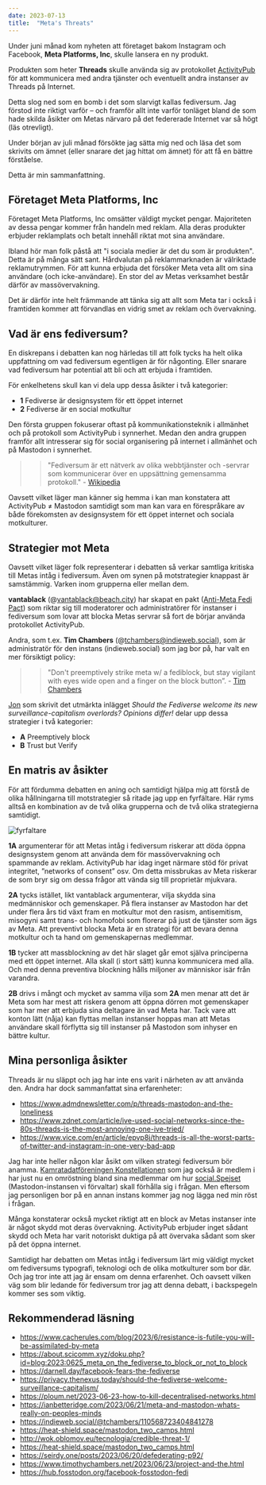 ```yaml
---
date: 2023-07-13
title:  "Meta's Threats"
---
```

Under juni månad kom nyheten att företaget bakom Instagram och Facebook, **Meta Platforms, Inc**, skulle lansera en ny produkt.

Produkten som heter **Threads** skulle använda sig av protokollet [ActivityPub](https://activitypub.rocks/) för att kommunicera med andra tjänster och eventuellt andra instanser av Threads på Internet.

Detta slog ned som en bomb i det som slarvigt kallas fediversum. Jag förstod inte riktigt varför – och framför allt inte varför tonläget bland de som hade skilda åsikter om Metas närvaro på det federerade Internet var så högt (läs otrevligt).

Under början av juli månad försökte jag sätta mig ned och läsa det som skrivits om ämnet (eller snarare det jag hittat om ämnet) för att få en bättre förståelse.

Detta är min sammanfattning.

## Företaget Meta Platforms, Inc

Företaget Meta Platforms, Inc omsätter väldigt mycket pengar. Majoriteten av dessa pengar kommer från  handeln med reklam. Alla deras produkter erbjuder reklamplats och betalt innehåll riktat mot sina användare.

Ibland hör man folk påstå att "i sociala medier är det du som är produkten". Detta är på många sätt sant. Hårdvalutan på reklammarknaden är välriktade reklamutrymmen. För att kunna erbjuda det försöker Meta veta allt om sina användare (och icke-användare). En stor del av Metas verksamhet består därför av massövervakning.

Det är därför inte helt främmande att tänka sig att allt som Meta tar i också i framtiden kommer att förvandlas en vidrig smet av reklam och övervakning.

## Vad är ens fediversum?

En diskrepans i debatten kan nog härledas till att folk tycks ha helt olika uppfattning om vad fediversum egentligen är för någonting. Eller snarare vad fediversum har potential att bli och att erbjuda i framtiden.

För enkelhetens skull kan vi dela upp dessa åsikter i två kategorier:

- **1** Fediverse är designsystem för ett öppet internet
- **2** Fediverse är en social motkultur

Den första gruppen fokuserar oftast på kommunikationsteknik i allmänhet och på protokoll som ActivityPub i synnerhet. Medan den andra gruppen framför allt intresserar sig för social organisering på internet i allmänhet och på Mastodon i synnerhet.

>> "Fediversum är ett nätverk av olika webbtjänster och -servrar som kommunicerar över en uppsättning gemensamma protokoll." - [Wikipedia](https://sv.wikipedia.org/wiki/Fediversum)

Oavsett vilket läger man känner sig hemma i kan man konstatera att ActivityPub ≠ Mastodon samtidigt som man kan vara en förespråkare av både förekomsten av designsystem för ett öppet internet och sociala motkulturer.

## Strategier mot Meta

Oavsett vilket läger folk representerar i debatten så verkar samtliga kritiska till Metas intåg i fediversum. Även om synen på motstrategier knappast är samstämmig. Varken inom grupperna eller mellan dem.

**vantablack** (@vantablack@beach.city) har skapat en pakt ([Anti-Meta Fedi Pact](https://fedipact.online/)) som riktar sig till moderatorer och administratörer för instanser i fediversum som lovar att blocka Metas servrar så fort de börjar använda protokollet ActivityPub.

Andra, som t.ex. **Tim Chambers** (@tchambers@indieweb.social), som är administratör för den instans (indieweb.social) som jag bor på, har valt en mer försiktigt policy:

>> "Don't preemptively strike meta w/ a fediblock, but stay vigilant with eyes wide open and a finger on the block button”. - [Tim Chambers](https://indieweb.social/@tchambers/110568723404841278)

[Jon](https://privacy.thenexus.today/should-the-fediverse-welcome-surveillance-capitalism/) som skrivit det utmärkta inlägget *Should the Fediverse welcome its new surveillance-capitalism overlords? Opinions differ!* delar upp dessa strategier i två kategorier:

- **A** Preemptively block
- **B** Trust but Verify

## En matris av åsikter

För att fördumma debatten en aning och samtidigt hjälpa mig att förstå de olika hållningarna till motstrategier så ritade jag upp en fyrfältare. Här ryms alltså en kombination av de två olika grupperna och de två olika strategierna samtidigt.

![fyrfaltare](/fyrfaltare.svg)

**1A** argumenterar för att Metas intåg i fediversum riskerar att döda öppna designsystem genom att använda dem för massövervakning och spammande av reklam. ActivityPub har idag inget närmare stöd för privat integritet, ”networks of consent” osv. Om detta missbrukas av Meta riskerar de som bryr sig om dessa frågor att vända sig till proprietär mjukvara.

**2A** tycks istället, likt vantablack argumenterar, vilja skydda sina medmänniskor och gemenskaper. På flera instanser av Mastodon har det under flera års tid växt fram en motkultur mot den rasism, antisemitism, misogyni samt trans- och homofobi som florerar på just de tjänster som ägs av Meta. Att preventivt blocka Meta är en strategi för att bevara denna motkultur och ta hand om gemenskapernas medlemmar.

**1B** tycker att massblockning av det här slaget går emot själva principerna med ett öppet internet. Alla skall (i stort sätt) kunna kommunicera med alla. Och med denna preventiva blockning hålls miljoner av människor isär från varandra.

**2B** drivs i mångt och mycket av samma vilja som **2A** men menar att det är Meta som har mest att riskera genom att öppna dörren mot gemenskaper som har mer att erbjuda sina deltagare än vad Meta har. Tack vare att konton lätt (nåja) kan flyttas mellan instanser hoppas man att Metas användare skall förflytta sig till instanser på Mastodon som inhyser en bättre kultur.

## Mina personliga åsikter

Threads är nu släppt och jag har inte ens varit i närheten av att använda den. Andra har dock sammanfattat sina erfarenheter:
- https://www.admdnewsletter.com/p/threads-mastodon-and-the-loneliness
- https://www.zdnet.com/article/ive-used-social-networks-since-the-80s-threads-is-the-most-annoying-one-ive-tried/
- https://www.vice.com/en/article/epvp8j/threads-is-all-the-worst-parts-of-twitter-and-instagram-in-one-very-bad-app

Jag har inte heller någon klar åsikt om vilken strategi fediversum bör anamma. [Kamratadatföreningen Konstellationen](https://konstellationen.org/) som jag också är medlem i har just nu en omröstning bland sina medlemmar om hur [social.Spejset](https://social.spejset.org/) (Mastodon-instansen vi förvaltar) skall förhålla sig i frågan. Men eftersom jag personligen bor på en annan instans kommer jag nog lägga ned min röst i frågan.

Många konstaterar också mycket riktigt att en block av Metas instanser inte är något skydd mot deras övervakning. ActivityPub erbjuder inget sådant skydd och Meta har varit notoriskt duktiga på att övervaka sådant som sker på det öppna internet.

Samtidigt har debatten om Metas intåg i fediversum lärt mig väldigt mycket om fediversums typografi, teknologi och de olika motkulturer som bor där. Och jag tror inte att jag är ensam om denna erfarenhet. Och oavsett vilken väg som blir ledande för fediversum tror jag att denna debatt, i backspegeln kommer ses som viktig.

## Rekommenderad läsning

- https://www.cacherules.com/blog/2023/6/resistance-is-futile-you-will-be-assimilated-by-meta
- https://about.scicomm.xyz/doku.php?id=blog:2023:0625_meta_on_the_fediverse_to_block_or_not_to_block
- https://darnell.day/facebook-fears-the-fediverse
- https://privacy.thenexus.today/should-the-fediverse-welcome-surveillance-capitalism/
- https://ploum.net/2023-06-23-how-to-kill-decentralised-networks.html
- https://ianbetteridge.com/2023/06/21/meta-and-mastodon-whats-really-on-peoples-minds
- https://indieweb.social/@tchambers/110568723404841278
- https://heat-shield.space/mastodon_two_camps.html
- http://wok.oblomov.eu/tecnologia/credible-threat-1/
- https://heat-shield.space/mastodon_two_camps.html
- https://seirdy.one/posts/2023/06/20/defederating-p92/
- https://www.timothychambers.net/2023/06/23/project-and-the.html
- https://hub.fosstodon.org/facebook-fosstodon-fedi